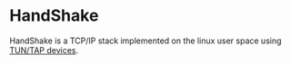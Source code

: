 # HandShake

HandShake is a TCP/IP stack implemented on the linux user space using
[TUN/TAP devices](https://en.wikipedia.org/wiki/TUN/TAP).
